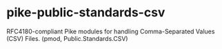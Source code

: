 pike-public-standards-csv
=========================

RFC4180-compliant Pike modules for handling Comma-Separated Values (CSV) Files. (pmod, Public.Standards.CSV)
